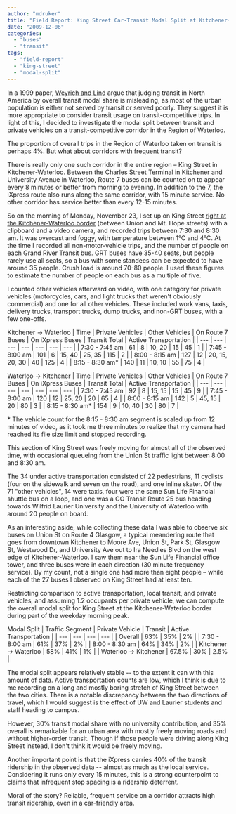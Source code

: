 ```yaml
---
author: "mdruker"
title: "Field Report: King Street Car-Transit Modal Split at Kitchener-Waterloo Border"
date: "2009-12-06"
categories: 
  - "buses"
  - "transit"
tags: 
  - "field-report"
  - "king-street"
  - "modal-split"
---
```


In a 1999 paper, [Weyrich and Lind](https://www.apta.com/resources/reportsandpublications/Documents/weyrich_does_transit_work.pdf) argue that judging transit in North America by overall transit modal share is misleading, as most of the urban population is either not served by transit or served poorly. They suggest it is more appropriate to consider transit usage on transit-competitive trips. In light of this, I decided to investigate the modal split between transit and private vehicles on a transit-competitive corridor in the Region of Waterloo.

The proportion of overall trips in the Region of Waterloo taken on transit is perhaps 4%. But what about corridors with frequent transit?

There is really only one such corridor in the entire region – King Street in Kitchener-Waterloo. Between the Charles Street Terminal in Kitchener and University Avenue in Waterloo, Route 7 buses can be counted on to appear every 8 minutes or better from morning to evening. In addition to the 7, the iXpress route also runs along the same corridor, with 15 minute service. No other corridor has service better than every 12-15 minutes.

So on the morning of Monday, November 23, I set up on King Street [right at the Kitchener-Waterloo border](https://maps.google.com/?ie=UTF8&ll=43.458135,-80.514462&spn=0,359.998042&t=h&z=19&layer=c&cbll=43.45812,-80.5145&panoid=QRxKe89KIrwabE-WgHUYQg&cbp=12,31.51,,0,5.68) (between Union and Mt. Hope streets) with a clipboard and a video camera, and recorded trips between 7:30 and 8:30 am. It was overcast and foggy, with temperature between 1°C and 4°C. At the time I recorded all non-motor-vehicle trips, and the number of people on each Grand River Transit bus. GRT buses have 35-40 seats, but people rarely use all seats, so a bus with some standees can be expected to have around 35 people. Crush load is around 70-80 people. I used these figures to estimate the number of people on each bus as a multiple of five.

I counted other vehicles afterward on video, with one category for private vehicles (motorcycles, cars, and light trucks that weren't obviously commercial) and one for all other vehicles. These included work vans, taxis, delivery trucks, transport trucks, dump trucks, and non-GRT buses, with a few one-offs. <!--more-->

Kitchener → Waterloo
| Time | Private Vehicles | Other Vehicles | On Route 7 Buses | On iXpress Buses | Transit Total | Active Transportation |
| --- | --- | --- | --- | --- | --- | --- |
| 7:30 - 7:45 am | 61 | 8 | 10, 20 | 15 | 45 | 1 |
| 7:45 - 8:00 am | 101 | 6 | 15, 40 | 25, 35 | 115 | 2 |
| 8:00 - 8:15 am | 127 | 12 | 20, 15, 20, 30 | 40 | 125 | 4 |
| 8:15 - 8:30 am\* | 140 | 11 | 10, 10 | 55 | 75 | 4 |

Waterloo → Kitchener
| Time | Private Vehicles | Other Vehicles | On Route 7 Buses | On iXpress Buses | Transit Total | Active Transportation |
| --- | --- | --- | --- | --- | --- | --- |
| 7:30 - 7:45 am | 92 | 8 | 15, 15 | 15 | 45 | 9 |
| 7:45 - 8:00 am | 120 | 12 | 25, 20 | 20 | 65 | 4 |
| 8:00 - 8:15 am | 142 | 5 | 45, 15 | 20 | 80 | 3 |
| 8:15 - 8:30 am\* | 154 | 9 | 10, 40 | 30 | 80 | 7 |

\* The vehicle count for the 8:15 - 8:30 am segment is scaled up from 12 minutes of video, as it took me three minutes to realize that my camera had reached its file size limit and stopped recording.

This section of King Street was freely moving for almost all of the observed time, with occasional queueing from the Union St traffic light between 8:00 and 8:30 am.

The 34 under active transportation consisted of 22 pedestrians, 11 cyclists (four on the sidewalk and seven on the road), and one inline skater. Of the 71 "other vehicles", 14 were taxis, four were the same Sun Life Financial shuttle bus on a loop, and one was a GO Transit Route 25 bus heading towards Wilfrid Laurier University and the University of Waterloo with around 20 people on board.

As an interesting aside, while collecting these data I was able to observe six buses on Union St on Route 4 Glasgow, a typical meandering route that goes from downtown Kitchener to Moore Ave, Union St, Park St, Glasgow St, Westwood Dr, and University Ave out to Ira Needles Blvd on the west edge of Kitchener-Waterloo. I saw them near the Sun Life Financial office tower, and three buses were in each direction (30 minute frequency service). By my count, not a single one had more than eight people – while each of the 27 buses I observed on King Street had at least ten.

Restricting comparison to active transportation, local transit, and private vehicles, and assuming 1.2 occupants per private vehicle, we can compute the overall modal split for King Street at the Kitchener-Waterloo border during part of the weekday morning peak.

Modal Split
| Traffic Segment | Private Vehicle | Transit | Active Transportation |
| --- | --- | --- | --- |
| Overall | 63% | 35% | 2% |
| 7:30 - 8:00 am | 61% | 37% | 2% |
| 8:00 - 8:30 am | 64% | 34% | 2% |
| Kitchener → Waterloo | 58% | 41% | 1% |
| Waterloo → Kitchener | 67.5% | 30% | 2.5% |

The modal split appears relatively stable -- to the extent it can with this amount of data. Active transportation counts are low, which I think is due to me recording on a long and mostly boring stretch of King Street between the two cities. There is a notable discrepancy between the two directions of travel, which I would suggest is the effect of UW and Laurier students and staff heading to campus.

However, 30% transit modal share with no university contribution, and 35% overall is remarkable for an urban area with mostly freely moving roads and without higher-order transit. Though if those people were driving along King Street instead, I don't think it would be freely moving.

Another important point is that the iXpress carries 40% of the transit ridership in the observed data -- almost as much as the local service. Considering it runs only every 15 minutes, this is a strong counterpoint to claims that infrequent stop spacing is a ridership deterrent.

Moral of the story? Reliable, frequent service on a corridor attracts high transit ridership, even in a car-friendly area.

